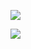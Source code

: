 ![](https://komarev.com/ghpvc/?username=kach0w&color=blue)

<img src="https://github-readme-stats.vercel.app/api?username=kach0w&show_icons=true&theme=dark">
<!--<img style="height: 195px" src="https://github-readme-stats.vercel.app/api/top-langs/?username=kach0w&theme=synthwave">->

